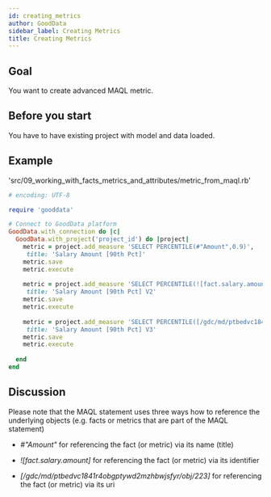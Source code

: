 ```yaml
---
id: creating_metrics
author: GoodData
sidebar_label: Creating Metrics
title: Creating Metrics
---
```


Goal
-------

You want to create advanced MAQL metric.

Before you start
-------------

You have to have existing project with model and data loaded.

Example
--------


'src/09\_working\_with\_facts\_metrics\_and\_attributes/metric\_from\_maql.rb'
```ruby
# encoding: UTF-8

require 'gooddata'

# Connect to GoodData platform
GoodData.with_connection do |c|
  GoodData.with_project('project_id') do |project|
    metric = project.add_measure 'SELECT PERCENTILE(#"Amount",0.9)', 
     title: 'Salary Amount [90th Pct]'
    metric.save
    metric.execute
    
    metric = project.add_measure 'SELECT PERCENTILE(![fact.salary.amount],0.9)', 
     title: 'Salary Amount [90th Pct] V2' 
    metric.save
    metric.execute
    
    metric = project.add_measure 'SELECT PERCENTILE([/gdc/md/ptbedvc1841r4obgptywd2mzhbwjsfyr/obj/223],0.9)', 
     title: 'Salary Amount [90th Pct] V3' 
    metric.save
    metric.execute
    
  end
end
```

Discussion
----------

Please note that the MAQL statement uses three ways how to reference the
underlying objects (e.g. facts or metrics that are part of the MAQL
statement)

-   *\#"Amount"* for referencing the fact (or metric) via its name
    (title)

-   *!\[fact.salary.amount\]* for referencing the fact (or metric) via
    its identifier

-   *\[/gdc/md/ptbedvc1841r4obgptywd2mzhbwjsfyr/obj/223\]* for
    referencing the fact (or metric) via its uri
